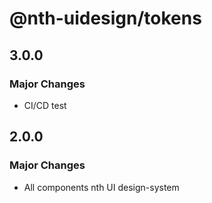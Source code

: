# @nth-uidesign/tokens

## 3.0.0

### Major Changes

- CI/CD test

## 2.0.0

### Major Changes

- All components nth UI design-system
